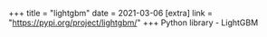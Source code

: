 +++
title = "lightgbm"
date = 2021-03-06
[extra]
link = "https://pypi.org/project/lightgbm/"
+++
Python library - LightGBM

